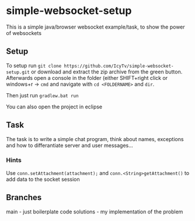 # simple-websocket-setup
This is a simple java/browser websocket example/task, to show the power of websockets

## Setup
To setup run `git clone https://github.com/IcyTv/simple-websocket-setup.git` or download and extract the zip archive from the green button. Afterwards open a console in the folder (either SHIFT+right click or windows+r -> `cmd` and navigate with `cd <FOLDERNAME>` and `dir`.

Then just run `gradlew.bat run`

You can also open the project in eclipse

## Task
The task is to write a simple chat program, think about names, exceptions and how to differantiate server and user messages...

### Hints
Use `conn.setAttachment(attachment);` and `conn.<String>getAttachment()` to add data to the socket session

## Branches
main - just boilerplate code
solutions - my implementation of the problem
